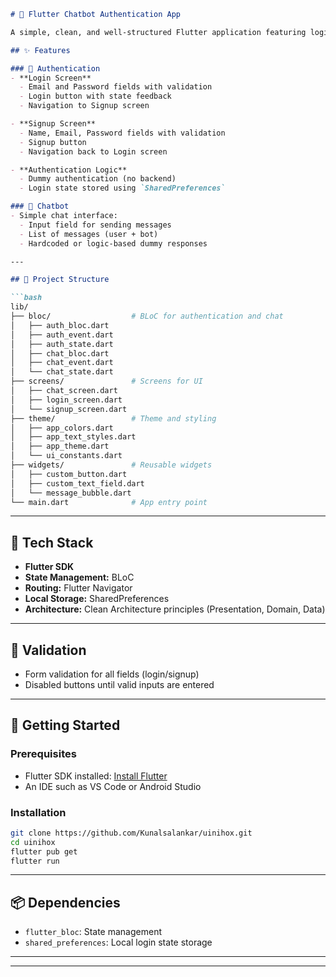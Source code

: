 
````markdown
# 🧠 Flutter Chatbot Authentication App

A simple, clean, and well-structured Flutter application featuring login/signup authentication and a basic chatbot interface.

## ✨ Features

### 🔐 Authentication
- **Login Screen**
  - Email and Password fields with validation
  - Login button with state feedback
  - Navigation to Signup screen

- **Signup Screen**
  - Name, Email, Password fields with validation
  - Signup button
  - Navigation back to Login screen

- **Authentication Logic**
  - Dummy authentication (no backend)
  - Login state stored using `SharedPreferences`

### 💬 Chatbot
- Simple chat interface:
  - Input field for sending messages
  - List of messages (user + bot)
  - Hardcoded or logic-based dummy responses

---

## 🧱 Project Structure

```bash
lib/
├── bloc/                  # BLoC for authentication and chat
│   ├── auth_bloc.dart
│   ├── auth_event.dart
│   ├── auth_state.dart
│   ├── chat_bloc.dart
│   ├── chat_event.dart
│   └── chat_state.dart
├── screens/               # Screens for UI
│   ├── chat_screen.dart
│   ├── login_screen.dart
│   └── signup_screen.dart
├── theme/                 # Theme and styling
│   ├── app_colors.dart
│   ├── app_text_styles.dart
│   ├── app_theme.dart
│   └── ui_constants.dart
├── widgets/               # Reusable widgets
│   ├── custom_button.dart
│   ├── custom_text_field.dart
│   └── message_bubble.dart
└── main.dart              # App entry point
````

---

## 🧠 Tech Stack

* **Flutter SDK**
* **State Management:** BLoC
* **Routing:** Flutter Navigator
* **Local Storage:** SharedPreferences
* **Architecture:** Clean Architecture principles (Presentation, Domain, Data)

---

## 🧪 Validation

* Form validation for all fields (login/signup)
* Disabled buttons until valid inputs are entered

---

## 🚀 Getting Started

### Prerequisites

* Flutter SDK installed: [Install Flutter](https://docs.flutter.dev/get-started/install)
* An IDE such as VS Code or Android Studio

### Installation

```bash
git clone https://github.com/Kunalsalankar/uinihox.git
cd uinihox
flutter pub get
flutter run
```

---


## 📦 Dependencies

* `flutter_bloc`: State management
* `shared_preferences`: Local login state storage

---


---


